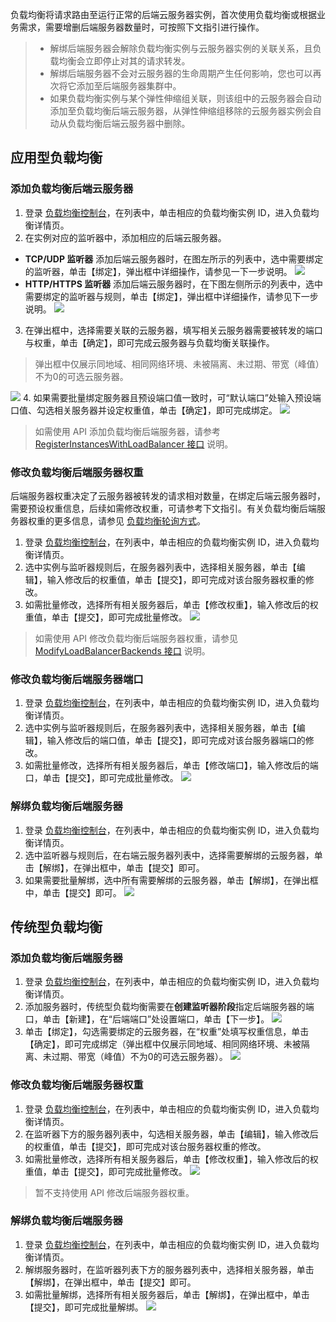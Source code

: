 负载均衡将请求路由至运行正常的后端云服务器实例，首次使用负载均衡或根据业务需求，需要增删后端服务器数量时，可按照下文指引进行操作。

>- 解绑后端服务器会解除负载均衡实例与云服务器实例的关联关系，且负载均衡会立即停止对其的请求转发。
>- 解绑后端服务器不会对云服务器的生命周期产生任何影响，您也可以再次将它添加至后端服务器集群中。
>- 如果负载均衡实例与某个弹性伸缩组关联，则该组中的云服务器会自动添加至负载均衡后端云服务器，从弹性伸缩组移除的云服务器实例会自动从负载均衡后端云服务器中删除。

## 应用型负载均衡
### 添加负载均衡后端云服务器
1. 登录 [负载均衡控制台](https://console.cloud.tencent.com/loadbalance)，在列表中，单击相应的负载均衡实例 ID，进入负载均衡详情页。
2. 在实例对应的监听器中，添加相应的后端云服务器。
 - **TCP/UDP 监听器**
 添加后端云服务器时，在图左所示的列表中，选中需要绑定的监听器，单击【绑定】，弹出框中详细操作，请参见一下一步说明。
![](https://main.qcloudimg.com/raw/f29a939a4a9eb1d5a8129b98f6b59cee.png)
 - **HTTP/HTTPS 监听器**
 添加后端云服务器时，在下图左侧所示的列表中，选中需要绑定的监听器与规则，单击【绑定】，弹出框中详细操作，请参见下一步说明。
![](https://main.qcloudimg.com/raw/ff0d76fc1d5288db0aa8baa1ded08798.png)
3. 在弹出框中，选择需要关联的云服务器，填写相关云服务器需要被转发的端口与权重，单击【确定】，即可完成云服务器与负载均衡关联操作。
>弹出框中仅展示同地域、相同网络环境、未被隔离、未过期、带宽（峰值）不为0的可选云服务器。

 ![](https://main.qcloudimg.com/raw/ffa0c69eb764a77b24a3e041c4c3f97e.png)
4. 如果需要批量绑定服务器且预设端口值一致时，可“默认端口”处输入预设端口值、勾选相关服务器并设定权重值，单击【确定】，即可完成绑定。
![](https://main.qcloudimg.com/raw/b08e5d2de0af8fb952c9710fd324763f.png)

>如需使用 API 添加负载均衡后端服务器，请参考 [RegisterInstancesWithLoadBalancer 接口](https://intl.cloud.tencent.com/doc/api/244/1265) 说明。

### 修改负载均衡后端服务器权重
后端服务器权重决定了云服务器被转发的请求相对数量，在绑定后端云服务器时，需要预设权重信息，后续如需修改权重，可请参考下文指引。有关负载均衡后端服务器权重的更多信息，请参见 [负载均衡轮询方式](http://intl.cloud.tencent.com/document/product/214/6153)。
1. 登录 [负载均衡控制台](https://console.cloud.tencent.com/loadbalance)，在列表中，单击相应的负载均衡实例 ID，进入负载均衡详情页。
2. 选中实例与监听器规则后，在服务器列表中，选择相关服务器，单击【编辑】，输入修改后的权重值，单击【提交】，即可完成对该台服务器权重的修改。
3. 如需批量修改，选择所有相关服务器后，单击【修改权重】，输入修改后的权重值，单击【提交】，即可完成批量修改。
![](https://main.qcloudimg.com/raw/940b98e1a4e141e8453d9325f752e96d.png)

>如需使用 API 修改负载均衡后端服务器权重，请参见 [ModifyLoadBalancerBackends 接口](https://intl.cloud.tencent.com/doc/api/244/1264) 说明。

### 修改负载均衡后端服务器端口
1. 登录 [负载均衡控制台](https://console.cloud.tencent.com/loadbalance)，在列表中，单击相应的负载均衡实例 ID，进入负载均衡详情页。
2. 选中实例与监听器规则后，在服务器列表中，选择相关服务器，单击【编辑】，输入修改后的端口值，单击【提交】，即可完成对该台服务器端口的修改。
3. 如需批量修改，选择所有相关服务器后，单击【修改端口】，输入修改后的端口，单击【提交】，即可完成批量修改。
![](https://main.qcloudimg.com/raw/aa69cfd511a6356c27d5bd112485509f.png)

### 解绑负载均衡后端服务器
1. 登录 [负载均衡控制台](https://console.cloud.tencent.com/loadbalance)，在列表中，单击相应的负载均衡实例 ID，进入负载均衡详情页。
2. 选中监听器与规则后，在右端云服务器列表中，选择需要解绑的云服务器，单击【解绑】，在弹出框中，单击【提交】即可。
3. 如果需要批量解绑，选中所有需要解绑的云服务器，单击【解绑】，在弹出框中，单击【提交】即可。
![](https://main.qcloudimg.com/raw/b66c9ac0e416805cbd61b793b58d7306.png)

## 传统型负载均衡
### 添加负载均衡后端服务器
1. 登录 [负载均衡控制台](https://console.cloud.tencent.com/loadbalance)，在列表中，单击相应的负载均衡实例 ID，进入负载均衡详情页。
2. 添加服务器时，传统型负载均衡需要在**创建监听器阶段**指定后端服务器的端口，单击【新建】，在“后端端口”处设置端口，单击【下一步】。
![](https://main.qcloudimg.com/raw/087aff8690ff1eb15930135bf24d400b.png)
3. 单击【绑定】，勾选需要绑定的云服务器，在“权重”处填写权重信息，单击【确定】，即可完成绑定（弹出框中仅展示同地域、相同网络环境、未被隔离、未过期、带宽（峰值）不为0的可选云服务器）。
 ![](https://main.qcloudimg.com/raw/1062eee48f66092043c0906fe481db87.png)
### 修改负载均衡后端服务器权重
1. 登录 [负载均衡控制台](https://console.cloud.tencent.com/loadbalance)，在列表中，单击相应的负载均衡实例 ID，进入负载均衡详情页。
2. 在监听器下方的服务器列表中，勾选相关服务器，单击【编辑】，输入修改后的权重值，单击【提交】，即可完成对该台服务器权重的修改。
3. 如需批量修改，选择所有相关服务器后，单击【修改权重】，输入修改后的权重值，单击【提交】，即可完成批量修改。
![](https://main.qcloudimg.com/raw/29606639fd86fad70c41290aa48d1227.png)

>暂不支持使用 API 修改后端服务器权重。

### 解绑负载均衡后端服务器
1. 登录 [负载均衡控制台](https://console.cloud.tencent.com/loadbalance)，在列表中，单击相应的负载均衡实例 ID，进入负载均衡详情页。
2. 解绑服务器时，在监听器列表下方的服务器列表中，选择相关服务器，单击【解绑】，在弹出框中，单击【提交】即可。
3. 如需批量解绑，选择所有相关服务器后，单击【解绑】，在弹出框中，单击【提交】，即可完成批量解绑。
![](https://main.qcloudimg.com/raw/33a5c2b764156a9d83ef66eb0f0cb12b.png)
